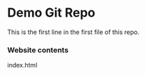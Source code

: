 # Demo Git Repo

This is the first line in the first file of this repo.

### Website contents

index.html